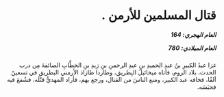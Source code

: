 <h1 dir="rtl">قتال المسلمين للأرمن  .</h1>

<h5 dir="rtl">العام الهجري:  164

العام الميلادي: 780

</h5>

<p dir="rtl">غزا عبدُ الكبيرِ بنُ عبد الحميدِ بنِ عبدِ الرحمنِ بنِ زيدِ بنِ الخطَّابِ الصائفةَ مِن درب الحدث، بلاد الروم، فأتاه ميخائيلُ البِطريق، وطاردا طازاذ الأرمني البطريق في تسعينً ألفًا، فخافه عبد الكبير، ومنع الناسَ من القتال، ورجع بهم، فأراد المهديُّ قتْلَه، فشُفعَ فيه فحبَسَه.</p></br>
